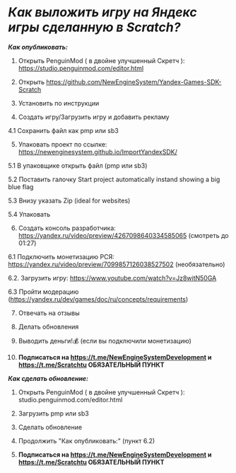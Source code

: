 # ***Как выложить игру на Яндекс игры сделанную в Scratch?***

***Как опубликовать:***
1. Открыть PenguinMod ( в двойне улучшенный Скретч ): https://studio.penguinmod.com/editor.html

2. Открыть https://github.com/NewEngineSystem/Yandex-Games-SDK-Scratch

3. Установить по инструкции

4. Создать игру/Загрузить игру и добавить рекламу

4.1 Сохранить файл как pmp или sb3

5. Упаковать проект по ссылке: https://newenginesystem.github.io/ImportYandexSDK/

5.1 В упаковщике открыть файл (pmp или sb3)

5.2 Поставить галочку Start project automatically instand showing a big blue flag

5.3 Внизу указать Zip (ideal for websites)

5.4 Упаковать

6. Создать консоль разработчика:
https://yandex.ru/video/preview/4267098640334585065 (смотреть до 01:27)

6.1 Подключить монетизацию РСЯ: https://yandex.ru/video/preview/7099857126038527502 (необязательно)

6.2. Загрузить игру: https://www.youtube.com/watch?v=Jz8witN50GA

6.3 Пройти модерацию (https://yandex.ru/dev/games/doc/ru/concepts/requirements)

7. Отвечать на отзывы

8. Делать обновления

9. Выводить деньги!💰 (если вы подключили монетизацию)

10. **Подписаться на https://t.me/NewEngineSystemDevelopment и https://t.me/Scratchtu 
ОБЯЗАТЕЛЬНЫЙ ПУНКТ**

***Как сделать обновление:***
1. Открыть PenguinMod ( в двойне улучшенный Скретч ): studio.penguinmod.com/editor.html

2. Загрузить pmp или sb3

3. Сделать обновление

4. Продолжить "Как опубликовать:" (пункт 6.2)

5. **Подписаться на https://t.me/NewEngineSystemDevelopment и https://t.me/Scratchtu
ОБЯЗАТЕЛЬНЫЙ ПУНКТ**
